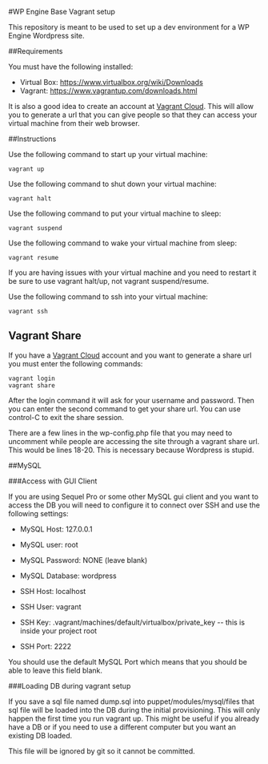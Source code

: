 #WP Engine Base Vagrant setup

This repository is meant to be used to set up a dev environment for a WP Engine Wordpress site.

##Requirements

You must have the following installed:

* Virtual Box: https://www.virtualbox.org/wiki/Downloads
* Vagrant: https://www.vagrantup.com/downloads.html

It is also a good idea to create an account at [Vagrant Cloud](https://vagrantcloud.com/). This will allow you to
generate a url that you can give people so that they can access your virtual machine from their web browser.

##Instructions

Use the following command to start up your virtual machine:

    vagrant up

Use the following command to shut down your virtual machine:

    vagrant halt

Use the following command to put your virtual machine to sleep:

    vagrant suspend

Use the following command to wake your virtual machine from sleep:

    vagrant resume

If you are having issues with your virtual machine and you need to restart it be sure to use vagrant halt/up, not
vagrant suspend/resume.

Use the following command to ssh into your virtual machine:

    vagrant ssh

## Vagrant Share

If you have a [Vagrant Cloud](https://vagrantcloud.com/) account and you want to generate a share url you must enter the
following commands:

    vagrant login
    vagrant share

After the login command it will ask for your username and password. Then you can enter the second command to get your
share url. You can use control-C to exit the share session.

There are a few lines in the wp-config.php file that you may need to uncomment while people are accessing the site
through a vagrant share url. This would be lines 18-20. This is necessary because Wordpress is stupid.

##MySQL

###Access with GUI Client

If you are using Sequel Pro or some other MySQL gui client and you want to access the DB you will need to configure it
to connect over SSH and use the following settings:

* MySQL Host: 127.0.0.1
* MySQL user: root
* MySQL Password: NONE (leave blank)
* MySQL Database: wordpress

* SSH Host: localhost
* SSH User: vagrant
* SSH Key: .vagrant/machines/default/virtualbox/private_key -- this is inside your project root
* SSH Port: 2222

You should use the default MySQL Port which means that you should be able to leave this field blank.

###Loading DB during vagrant setup

If you save a sql file named dump.sql into puppet/modules/mysql/files that sql file will be loaded into the DB during
the initial provisioning. This will only happen the first time you run vagrant up. This might be useful if you already
have a DB or if you need to use a different computer but you want an existing DB loaded.

This file will be ignored by git so it cannot be committed.